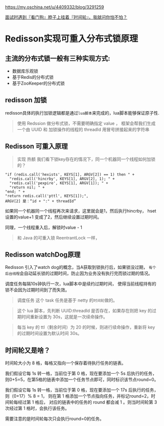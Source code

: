 
<https://my.oschina.net/u/4409332/blog/3291259>

[面试时遇到『看门狗』脖子上挂着『时间轮』，我就问你怕不怕？](https://zhuanlan.zhihu.com/p/120847051)

# Redisson实现可重入分布式锁原理

## 主流的分布式锁一般有三种实现方式:

- 数据库乐观锁
- 基于Redis的分布式锁
- 基于ZooKeeper的分布式锁

## redisson 加锁

redisson具体的执行加锁逻辑都是通过`lua脚本`来完成的，lua脚本能够保证原子性.

> 使用 Redssion 做分布式锁，不需要明确指定 value ，
> 框架会帮我们生成一个由 UUID 和 加锁操作的线程的 threadId 用冒号拼接起来的字符串

## Redisson 可重入原理
> 实现 热额
我们看下锁key存在的情况下，同一个机器同一个线程如何加锁的？
```greenplum
"if (redis.call('hexists', KEYS[1], ARGV[2]) == 1) then " +
  "redis.call('hincrby', KEYS[1], ARGV[2], 1); " +
  "redis.call('pexpire', KEYS[1], ARGV[1]); " +
  "return nil; " +
"end; " +
"return redis.call('pttl', KEYS[1]);",
ARGV[2] 是：“id + ":" + threadId”
```

如果同一个机器同一个线程再次来请求，这里就会是1，然后执行hincrby， 
hset设置的value+1 变成了2，然后继续设置过期时间。

同理，一个线程重入后，解锁时value - 1

> 和 Java 的可重入锁 ReentrantLock 一样，

## Redisson watchDog原理

Redisson 引入了watch dog的概念，当A获取到锁执行后，如果锁没过期，
`有个后台线程`会自动延长锁的过期时间，防止因为业务没有执行完而锁过期的情况。

调度任务每隔10s钟执行一次，lua脚本中是续约过期时间，
使得当前线程持有的锁不会因为过期时间到了而失效。

> 调度任务 这个 task 任务是基于 netty 的`时间轮`做的。

> 这个 lua 脚本，先判断 UUID:threadId 是否存在，如果存在则把 key 的过期时间重新设置为 30s，这就是一次续命操作。

> 每当 key 的 ttl（剩余时间）为 20 的时候，则进行续命操作，重新将 key 的过期时间设置为默认时间 30s。

## 时间轮又是啥？

时间轮大小为 8 格，每格又指向一个保存着待执行任务的链表。

我们假设它每 1s 转一格，当前位于第 0 格，现在要添加一个 5s 后执行的任务，
则0+5=5，在第5格的链表中添加一个任务节点即可，同时标识该节点round=0。

我们假设它每 1s 转一格，当前位于第 0 格，现在要添加一个 17s 后执行的任务，则（0+17）% 8 = 1，
则在第 1 格添加一个节点指向任务，并标记round=2，时间轮每经过第 1 格后，
对应的链表中的任务的 round 都会减 1 。则当时间轮第 3 次经过第 1 格时，会执行该任务。

需要注意的是时间轮每次只会执行round=0的任务。